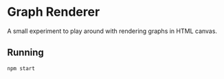 # Graph Renderer

A small experiment to play around with rendering graphs in HTML canvas.

## Running

`npm start`